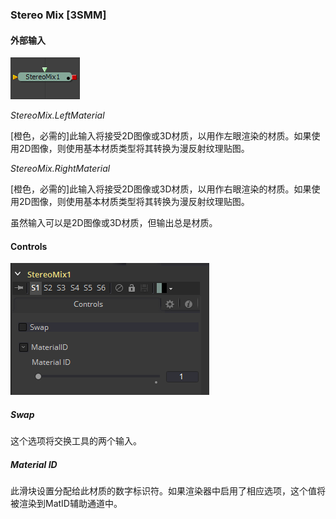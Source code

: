 ### Stereo Mix [3SMM]

#### 外部输入

 ![3SMM_tile](images/3SMM_tile.png)

*StereoMix.LeftMaterial* 

[橙色，必需的]此输入将接受2D图像或3D材质，以用作左眼渲染的材质。如果使用2D图像，则使用基本材质类型将其转换为漫反射纹理贴图。

*StereoMix.RightMaterial* 

[橙色，必需的]此输入将接受2D图像或3D材质，以用作右眼渲染的材质。如果使用2D图像，则使用基本材质类型将其转换为漫反射纹理贴图。

虽然输入可以是2D图像或3D材质，但输出总是材质。

#### Controls

![3SMM_Controls](images/3SMM_Controls.png)

##### Swap

这个选项将交换工具的两个输入。

##### Material ID

此滑块设置分配给此材质的数字标识符。如果渲染器中启用了相应选项，这个值将被渲染到MatID辅助通道中。